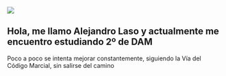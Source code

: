 <!--
**alexlaso/alexlaso** is a ✨ _special_ ✨ repository because its `README.md` (this file) appears on your GitHub profile.

Here are some ideas to get you started:

- 🔭 I’m currently working on ...
- 🌱 I’m currently learning ...
- 👯 I’m looking to collaborate on ...
- 🤔 I’m looking for help with ...
- 💬 Ask me about ...
- 📫 How to reach me: ...
- 😄 Pronouns: ...
- ⚡ Fun fact: ...
-->
<!-- Apartado para empezar con un gif y un saludo-->
<p>
<img src="https://c.tenor.com/q1pTbvTBF5YAAAAd/vagabond_gif_1.gif"/>
  <h2>Hola, me llamo Alejandro Laso y actualmente me encuentro estudiando 2º de DAM</h2>
</p>

<p>
  Poco a poco se intenta mejorar constantemente, siguiendo la Vía del Código Marcial, sin salirse del camino</p>
